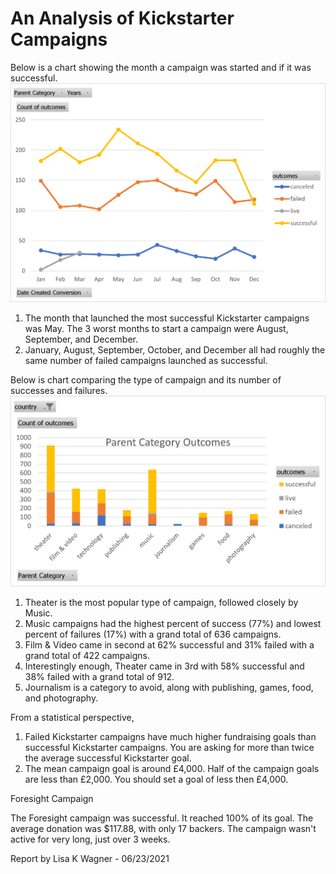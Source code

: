 # An Analysis of Kickstarter Campaigns

Below is a chart showing the month a campaign was started and if it was successful.
![OutcomesPerLaunchDate.png](https://github.com/WagnerLisaK/kickstarter-analysis/blob/main/OutcomesPerLaunchDate.png)

1. The month that launched the most successful Kickstarter campaigns was May. The 3 worst months to start a campaign were August, September, and December.
2. January, August, September, October, and December all had roughly the same number of failed campaigns launched as successful.



Below is chart comparing the type of campaign and its number of successes and failures.
![ParentCategoryOutcomes.png](https://github.com/WagnerLisaK/kickstarter-analysis/blob/main/ParentCategoryOutcomes.png)

1. Theater is the most popular type of campaign, followed closely by Music.
2. Music campaigns had the highest percent of success (77%) and lowest percent of failures (17%) with a grand total of 636 campaigns.
3. Film & Video came in second at 62% successful and 31% failed with a grand total of 422 campaigns.
4. Interestingly enough, Theater came in 3rd with 58% successful and 38% failed with a grand total of 912.
5. Journalism is a category to avoid, along with publishing, games, food, and photography.



From a statistical perspective,
1. Failed Kickstarter campaigns have much higher fundraising goals than successful Kickstarter campaigns.  You are asking for more than twice the average successful Kickstarter goal.
2. The mean campaign goal is around £4,000. Half of the campaign goals are less than £2,000. You should set a goal of less then £4,000.



Foresight Campaign

The Foresight campaign was successful. It reached 100% of its goal. The average donation was $117.88, with only 17 backers. The campaign wasn't active for very long, just over 3 weeks.

Report by Lisa K Wagner - 06/23/2021
